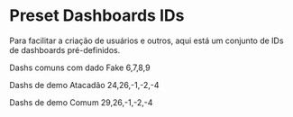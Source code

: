 # Preset Dashboards IDs

Para facilitar a criação de usuários e outros, aqui está um conjunto de IDs de dashboards pré-definidos.

Dashs comuns com dado Fake
6,7,8,9

Dashs de demo Atacadão
24,26,-1,-2,-4

Dashs de demo Comum
29,26,-1,-2,-4
